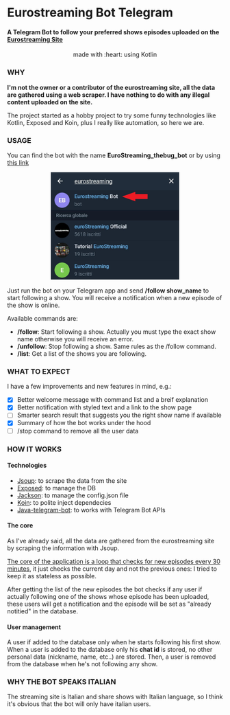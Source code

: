 # Eurostreaming Bot Telegram

#### A Telegram Bot to follow your preferred shows episodes uploaded on the [Eurostreaming Site](https://eurostreaming.pink)
<p align="center">made with :heart: using Kotlin</p>

### WHY
**I'm not the owner or a contributor of the eurostreaming site, all the data are gathered using a web scraper. I have nothing to do with any illegal content uploaded on the site.**

The project started as a hobby project to try some funny technologies like Kotlin, Exposed and Koin, plus I really like automation, so here we are.

### USAGE
You can find the bot with the name **EuroStreaming_thebug_bot** or by using [this link](https://t.me/EuroStreaming_thebug_bot)
<p align="center">
    <img width="300" height="250" src="readme/find_the_bot.jpg">
</p>

Just run the bot on your Telegram app and send **/follow show_name** to start following a show. You will receive a notification when a new episode of the show is online.

Available commands are:
- **/follow**: Start following a show. Actually you must type the exact show name otherwise you will receive an error.
- **/unfollow**: Stop following a show. Same rules as the /follow command.
- **/list**: Get a list of the shows you are following.

### WHAT TO EXPECT
I have a few improvements and new features in mind, e.g.:
- [x] Better welcome message with command list and a breif explanation
- [x] Better notification with styled text and a link to the show page
- [ ] Smarter search result that suggests you the right show name if available
- [x] Summary of how the bot works under the hood
- [ ] /stop command to remove all the user data

### HOW IT WORKS
#### Technologies
- [Jsoup](https://jsoup.org/): to scrape the data from the site
- [Exposed](https://github.com/JetBrains/Exposed): to manage the DB
- [Jackson](https://github.com/FasterXML/jackson): to manage the config.json file
- [Koin](https://jsoup.org/): to polite inject dependecies
- [Java-telegram-bot](https://github.com/pengrad/java-telegram-bot-api): to works with Telegram Bot APIs

#### The core
As I've already said, all the data are gathered from the eurostreaming site by scraping the information with Jsoup.

[The core of the application is a loop that checks for new episodes every 30 minutes](src/main/kotlin/Application.kt), it just checks the current day and not the previous ones: I tried to keep it as stateless as possible.

After getting the list of the new episodes the bot checks if any user if actually following one of the shows whose episode has been uploaded, these users will get a notification and the episode will be set as "already notitied" in the database.

#### User management
A user if added to the database only when he starts following his first show.\
When a user is added to the database only his **chat id** is stored, no other personal data (nickname, name, etc..) are stored.
Then, a user is removed from the database when he's not following any show.

### WHY THE BOT SPEAKS ITALIAN
The streaming site is Italian and share shows with Italian language, so I think it's obvious that the bot will only have italian users.
